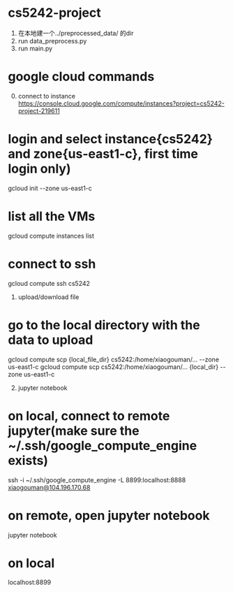 # cs5242-project

1. 在本地建一个../preprocessed_data/ 的dir
2. run data_preprocess.py
3. run main.py



# google cloud commands

0. connect to instance
https://console.cloud.google.com/compute/instances?project=cs5242-project-219611
# login and select instance{cs5242} and zone{us-east1-c}, first time login only)
gcloud init --zone us-east1-c

# list all the VMs
gcloud compute instances list

# connect to ssh
gcloud compute ssh cs5242

1. upload/download file
# go to the local directory with the data to upload
gcloud compute scp {local_file_dir} cs5242:/home/xiaogouman/... --zone us-east1-c
gcloud compute scp cs5242:/home/xiaogouman/... {local_dir} --zone us-east1-c

2. jupyter notebook
# on local, connect to remote jupyter(make sure the ~/.ssh/google_compute_engine exists)
ssh -i ~/.ssh/google_compute_engine -L 8899:localhost:8888 xiaogouman@104.196.170.68

# on remote, open jupyter notebook
jupyter notebook

# on local
localhost:8899
